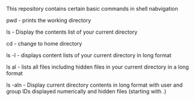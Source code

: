 This repository contains certain basic commands in shell nabvigation

pwd - prints the working directory

ls - Display the contents list of your current directory

cd - change to home directory

ls -l - displays content lists of your current directory in long format

ls al - lists all files including hidden files in your current directory in a long format

ls -aln - Display current directory contents in long format with user and group IDs displayed numerically and hidden files (starting with .)
